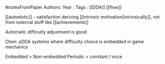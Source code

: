 #notesFromPaper
Authors:
Year   :
Tags   : [[DDA]] [[flow]]

[[autoelotic]] - satisfaction deriving [[intrinsic motivation|intrinsically]], not from external stuff like [[achievements]]

Automatic difficulty adjustment is good

Chen: pDDA systems where difficulty choice is embedded in game mechanics

Embedded > Non-embedded
Periodic > constant / once
